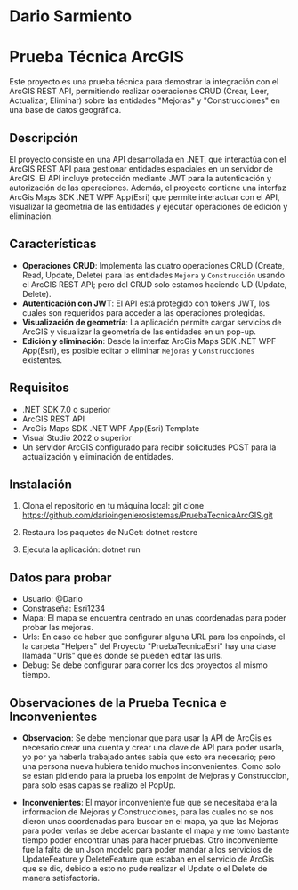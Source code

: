 # Dario Sarmiento

# Prueba Técnica ArcGIS

Este proyecto es una prueba técnica para demostrar la integración con el ArcGIS REST API, permitiendo realizar operaciones CRUD (Crear, Leer, Actualizar, Eliminar) sobre las entidades "Mejoras" y "Construcciones" en una base de datos geográfica.

## Descripción

El proyecto consiste en una API desarrollada en .NET, que interactúa con el ArcGIS REST API para gestionar entidades espaciales en un servidor de ArcGIS. El API incluye protección mediante JWT para la autenticación y autorización de las operaciones. Además, el proyecto contiene una interfaz ArcGis Maps SDK .NET WPF App(Esri) que permite interactuar con el API, visualizar la geometría de las entidades y ejecutar operaciones de edición y eliminación.

## Características

- **Operaciones CRUD**: Implementa las cuatro operaciones CRUD (Create, Read, Update, Delete) para las entidades `Mejora` y `Construcción` usando el ArcGIS REST API; pero del CRUD solo estamos haciendo UD (Update, Delete).
- **Autenticación con JWT**: El API está protegido con tokens JWT, los cuales son requeridos para acceder a las operaciones protegidas.
- **Visualización de geometría**: La aplicación permite cargar servicios de ArcGIS y visualizar la geometría de las entidades en un pop-up.
- **Edición y eliminación**: Desde la interfaz ArcGis Maps SDK .NET WPF App(Esri), es posible editar o eliminar `Mejoras` y `Construcciones` existentes.

## Requisitos

- .NET SDK 7.0 o superior
- ArcGIS REST API
- ArcGis Maps SDK .NET WPF App(Esri) Template
- Visual Studio 2022 o superior
- Un servidor ArcGIS configurado para recibir solicitudes POST para la actualización y eliminación de entidades.

## Instalación

1. Clona el repositorio en tu máquina local:
   git clone https://github.com/darioingenierosistemas/PruebaTecnicaArcGIS.git

2. Restaura los paquetes de NuGet: dotnet restore

3. Ejecuta la aplicación: dotnet run

## Datos para probar

- Usuario: @Dario
- Constraseña: Esri1234
- Mapa: El mapa se encuentra centrado en unas coordenadas para poder probar las mejoras.
- Urls: En caso de haber que configurar alguna URL para los enpoinds, el la carpeta "Helpers" del Proyecto "PruebaTecnicaEsri" hay una clase llamada "Urls" que es donde se pueden editar las urls.
- Debug: Se debe configurar para correr los dos proyectos al mismo tiempo.

## Observaciones de la Prueba Tecnica e Inconvenientes

- **Observacion**: Se debe mencionar que para usar la API de ArcGis es necesario crear una cuenta y crear una clave de API para poder usarla, yo por ya haberla trabajado antes sabia que esto era necesario; pero una persona nueva hubiera tenido muchos inconvenientes. Como solo se estan pidiendo para la prueba los enpoint de Mejoras y Construccion, para solo esas capas se realizo el PopUp.

- **Inconvenientes**: El mayor inconveniente fue que se necesitaba era la informacion de Mejoras y Construcciones, para las cuales no se nos dieron unas coordenadas para buscar en el mapa, ya que las Mejoras para poder verlas se debe acercar bastante el mapa y me tomo bastante tiempo poder encontrar unas para hacer pruebas.
                      Otro inconveniente fue la falta de un Json modelo para poder mandar a los servicios de UpdateFeature y DeleteFeature que estaban en el servicio de ArcGis que se dio, debido a esto no pude realizar el Update o el Delete de manera satisfactoria.
